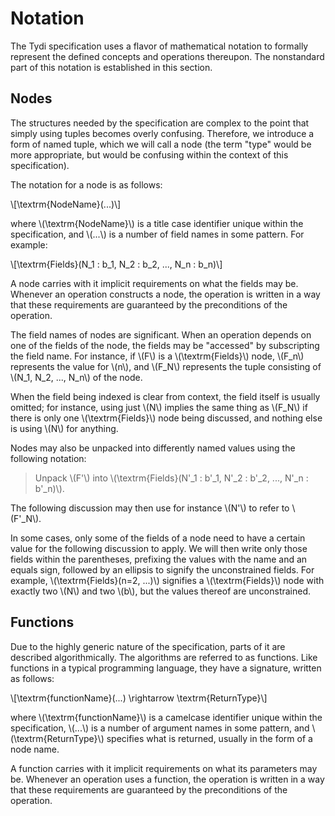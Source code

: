 Notation
========

The Tydi specification uses a flavor of mathematical notation to formally
represent the defined concepts and operations thereupon. The nonstandard part
of this notation is established in this section.

Nodes
-----

The structures needed by the specification are complex to the point that
simply using tuples becomes overly confusing. Therefore, we introduce a form
of named tuple, which we will call a node (the term "type" would be more
appropriate, but would be confusing within the context of this specification).

The notation for a node is as follows:

\\[\textrm{NodeName}(...)\\]

where \\(\textrm{NodeName}\\) is a title case identifier unique within the
specification, and \\(...\\) is a number of field names in some pattern. For
example:

\\[\textrm{Fields}(N_1 : b_1, N_2 : b_2, ..., N_n : b_n)\\]

A node carries with it implicit requirements on what the fields may be.
Whenever an operation constructs a node, the operation is written in a way
that these requirements are guaranteed by the preconditions of the operation.

The field names of nodes are significant. When an operation depends on one of
the fields of the node, the fields may be "accessed" by subscripting the field
name. For instance, if \\(F\\) is a \\(\textrm{Fields}\\) node, \\(F_n\\)
represents the value for \\(n\\), and \\(F_N\\) represents the tuple consisting
of \\(N_1, N_2, ..., N_n\\) of the node.

When the field being indexed is clear from context, the field itself is usually
omitted; for instance, using just \\(N\\) implies the same thing as \\(F_N\\)
if there is only one \\(\textrm{Fields}\\) node being discussed, and nothing
else is using \\(N\\) for anything.

Nodes may also be unpacked into differently named values using the following
notation:

> Unpack \\(F'\\) into \\(\textrm{Fields}(N'_1 : b'_1, N'_2 : b'_2, ..., N'_n : b'_n)\\).

The following discussion may then use for instance \\(N'\\) to refer to
\\(F'_N\\).

In some cases, only some of the fields of a node need to have a certain value
for the following discussion to apply. We will then write only those fields
within the parentheses, prefixing the values with the name and an equals sign,
followed by an ellipsis to signify the unconstrained fields. For example,
\\(\textrm{Fields}(n=2, ...)\\) signifies a \\(\textrm{Fields}\\) node with
exactly two \\(N\\) and two \\(b\\), but the values thereof are unconstrained.

Functions
---------

Due to the highly generic nature of the specification, parts of it are
described algorithmically. The algorithms are referred to as functions. Like
functions in a typical programming language, they have a signature, written
as follows:

\\[\textrm{functionName}(...) \rightarrow \textrm{ReturnType}\\]

where \\(\textrm{functionName}\\) is a camelcase identifier unique within the
specification, \\(...\\) is a number of argument names in some pattern, and
\\(\textrm{ReturnType}\\) specifies what is returned, usually in the form of a
node name.

A function carries with it implicit requirements on what its parameters may be.
Whenever an operation uses a function, the operation is written in a way
that these requirements are guaranteed by the preconditions of the operation.

